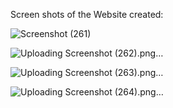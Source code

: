 Screen shots of the Website created:

![Screenshot (261)](https://github.com/akr-009/airbnb-clone/assets/76957275/d74e3efe-31fa-4ee4-a3af-342693a04a23)

![Uploading Screenshot (262).png…]()

![Uploading Screenshot (263).png…]()

![Uploading Screenshot (264).png…]()
